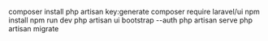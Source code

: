 composer install
php artisan key:generate
composer require laravel/ui
npm install
npm run dev
php artisan ui bootstrap --auth
php artisan serve
php artisan migrate